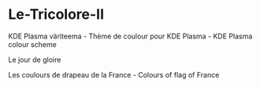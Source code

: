 # Le-Tricolore-II
KDE Plasma väriteema - Thème de coulour pour KDE Plasma - KDE Plasma colour scheme

Le jour de gloire

Les coulours de drapeau de la France - Colours of flag of France
